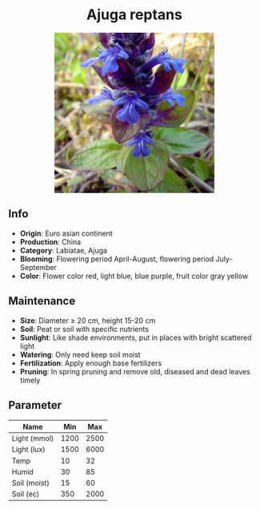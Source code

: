 <h1 align='center'>Ajuga reptans</h1>
<p align="center">
    <img 
        align='center'
        width='320'
        src="../images/ajuga reptans.png" 
        alt='Ajuga reptans' />
</p>

## Info

 - **Origin**: Euro asian continent
 - **Production**: China
 - **Category**: Labiatae, Ajuga
 - **Blooming**: Flowering period April-August, flowering period July-September
 - **Color**: Flower color red, light blue, blue purple, fruit color gray yellow

## Maintenance

 - **Size**: Diameter ≥ 20 cm, height 15-20 cm
 - **Soil**: Peat or soil with specific nutrients
 - **Sunlight**: Like shade environments, put in places with bright scattered light
 - **Watering**: Only need keep soil moist
 - **Fertilization**: Apply enough base fertilizers
 - **Pruning**: In spring pruning and remove old, diseased and dead leaves timely

## Parameter

| Name         | Min  | Max   |
|--------------|------|-------|
| Light (mmol) | 1200 | 2500  |
| Light (lux)  | 1500 | 6000 |
| Temp         | 10    | 32    |
| Humid        | 30   | 85    |
| Soil (moist) | 15   | 60    |
| Soil (ec)    | 350  | 2000  |